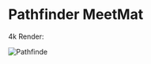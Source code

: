 # Pathfinder MeetMat

4k Render:

![Pathfinde](https://cdn.discordapp.com/attachments/863270646485352448/1004825782855684126/Pathfinder_MeetMat_Render_4k.jpg)
